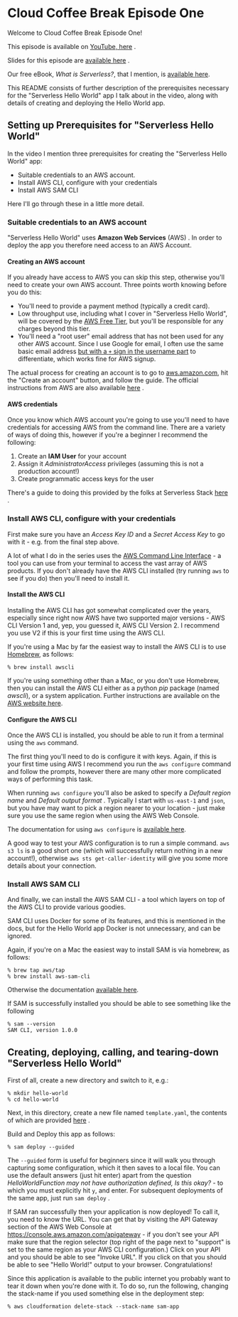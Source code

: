 # Cloud Coffee Break Episode One

Welcome to Cloud Coffee Break Episode One!

This episode is available on [YouTube, here](https://youtu.be/W_6PaRDLGpw) .

Slides for this episode are [available here](https://drive.google.com/file/d/1gSVuqBZA6NvZfWO9XlCHSfZGbXWg6NFk/view?usp=sharing) .

Our free eBook, _What is Serverless?_, that I mention, is [available here](https://www.symphonia.io/resources/).

This README consists of further description of the prerequisites necessary for the "Serverless Hello World" app I talk about in the video, along with details of creating and deploying the Hello World app.

## Setting up Prerequisites for "Serverless Hello World"

In the video I mention three prerequisites for creating the "Serverless Hello World" app:

* Suitable credentials to an AWS account.
* Install AWS CLI, configure with your credentials
* Install AWS SAM CLI

Here I'll go through these in a little more detail.

### Suitable credentials to an AWS account

"Serverless Hello World" uses **Amazon Web Services** (AWS) . In order to deploy the app you therefore need access to an AWS Account.

#### Creating an AWS account

If you already have access to AWS you can skip this step, otherwise you'll need to create your own AWS account. Three points worth knowing before you do this:

* You'll need to provide a payment method (typically a credit card).
* Low throughput use, including what I cover in "Serverless Hello World", will be covered by the [AWS Free Tier](https://aws.amazon.com/free/free-tier/), but you'll be responsible for any charges beyond this tier.
* You'll need a "root user" email address that has not been used for any other AWS account. Since I use Google for email, I often use the same basic email address [but with a `+` sign in the username part](https://gmail.googleblog.com/2008/03/2-hidden-ways-to-get-more-from-your.html) to differentiate, which works fine for AWS signup.

The actual process for creating an account is to go to [aws.amazon.com](https://aws.amazon.com/), hit the "Create an account" button, and follow the guide. The official instructions from AWS are also available [here](https://aws.amazon.com/premiumsupport/knowledge-center/create-and-activate-aws-account/) .

#### AWS credentials

Once you know which AWS account you're going to use you'll need to have credentials for accessing AWS from the command line. There are a variety of ways of doing this, however if you're a beginner I recommend the following:

1. Create an **IAM User** for your account
1. Assign it _AdministratorAccess_ privileges (assuming this is not a production account!)
1. Create programmatic access keys for the user

There's a guide to doing this provided by the folks at Serverless Stack [here](https://serverless-stack.com/chapters/create-an-iam-user.html) .

### Install AWS CLI, configure with your credentials

First make sure you have an _Access Key ID_ and a _Secret Access Key_ to go with it - e.g. from the final step above.

A lot of what I do in the series uses the [AWS Command Line Interface](https://aws.amazon.com/cli/) - a tool you can use from your terminal to access the vast array of AWS products. If you don't already have the AWS CLI installed (try running `aws` to see if you do) then you'll need to install it.

#### Install the AWS CLI

Installing the AWS CLI has got somewhat complicated over the years, especially since right now AWS have two supported major versions - AWS CLI Version 1 and, yep, you guessed it, AWS CLI Version 2. I recommend you use V2 if this is your first time using the AWS CLI.

If you're using a Mac by far the easiest way to install the AWS CLI is to use [Homebrew](https://brew.sh/), as follows:

```
% brew install awscli
```

If you're using something other than a Mac, or you don't use Homebrew, then you can install the AWS CLI either as a python _pip_ package (named _awscli_), or a system application. Further instructions are available on the [AWS website here](https://docs.aws.amazon.com/cli/latest/userguide/install-cliv2.html).

#### Configure the AWS CLI

Once the AWS CLI is installed, you should be able to run it from a terminal using the `aws` command.

The first thing you'll need to do is configure it with keys. Again, if this is your first time using AWS I recommend you run the `aws configure` command and follow the prompts, however there are many other more complicated ways of performing this task.

When running `aws configure` you'll also be asked to specify a _Default region name_ and _Default output format_ . Typically I start with `us-east-1` and `json`, but you have may want to pick a region nearer to your location - just make sure you use the same region when using the AWS Web Console.

The documentation for using `aws configure` is [available here](https://docs.aws.amazon.com/cli/latest/userguide/cli-configure-quickstart.html).

A good way to test your AWS configuration is to run a simple command. `aws s3 ls` is a good short one (which will successfully return nothing in a new account!), otherwise `aws sts get-caller-identity` will give you some more details about your connection.

### Install AWS SAM CLI

And finally, we can install the AWS SAM CLI - a tool which layers on top of the AWS CLI to provide various goodies.

SAM CLI uses Docker for some of its features, and this is mentioned in the docs, but for the Hello World app Docker is not unnecessary, and can be ignored.

Again, if you're on a Mac the easiest way to install SAM is via homebrew, as follows:

```
% brew tap aws/tap
% brew install aws-sam-cli
```

Otherwise the documentation [available here](https://docs.aws.amazon.com/serverless-application-model/latest/developerguide/serverless-sam-cli-install.html).

If SAM is successfully installed you should be able to see something like the following

```
% sam --version
SAM CLI, version 1.0.0
```

## Creating, deploying, calling, and tearing-down "Serverless Hello World"

First of all, create a new directory and switch to it, e.g.:

```
% mkdir hello-world
% cd hello-world
```

Next, in this directory, create a new file named `template.yaml`, the contents of which are provided [here](./template.yaml) .

Build and Deploy this app as follows:

```
% sam deploy --guided
```

The `--guided` form is useful for beginners since it will walk you through capturing some configuration, which it then saves to a local file. You can use the default answers (just hit enter) apart from the question _HelloWorldFunction may not have authorization defined, Is this okay?_ - to which you must explicitly hit `y`, and enter. For subsequent deployments of the same app, just run `sam deploy` .

If SAM ran successfully then your application is now deployed! To call it, you need to know the URL. You can get that by visiting the API Gateway section of the AWS Web Console at https://console.aws.amazon.com/apigateway - if you don't see your API make sure that the region selector (top right of the page next to "support" is set to the same region as your AWS CLI configuration.) Click on your API and you should be able to see "Invoke URL". If you click on that you should be able to see "Hello World!" output to your browser. Congratulations!

Since this application is available to the public internet you probably want to tear it down when you're done with it. To do so, run the following, changing the stack-name if you used something else in the deployment step:

```
% aws cloudformation delete-stack --stack-name sam-app
```

